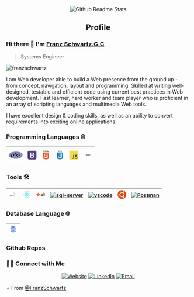 
<p align="center">
 <img width="100px" src="https://res.cloudinary.com/anuraghazra/image/upload/v1594908242/logo_ccswme.svg" align="center" alt="Github Readme Stats" />
 <h2 align="center">Profile</h2>
</p>

### Hi there 👋 I'm [Franz Schwartz.G.C](http://franzschwartz.com/)
> Systems Engineer 


<img src="https://komarev.com/ghpvc/?username=franzschwartz" alt="franzschwartz" />

<div>
 <p>
I am Web developer able to build a Web presence from the ground up - from concept, navigation, layout and programming. Skilled at writing well-designed, testable and efficient code using current best practices in Web development. Fast learner, hard worker and team player who is proficient in an array of scripting languages and multimedia Web tools.

I have excellent design & coding skills, as well as an ability to convert requirements into exciting online applications.
</p>
</div>

### Programming Languages 🌐

| [<img src="https://raw.githubusercontent.com/github/explore/80688e429a7d4ef2fca1e82350fe8e3517d3494d/topics/php/php.png" alt="php" width="38">](https://php.net/) | [<img src="https://raw.githubusercontent.com/github/explore/80688e429a7d4ef2fca1e82350fe8e3517d3494d/topics/bootstrap/bootstrap.png" alt="Bootstrap" width="24">](https://getbootstrap.com/)  |  [<img src="https://raw.githubusercontent.com/github/explore/80688e429a7d4ef2fca1e82350fe8e3517d3494d/topics/html/html.png" alt="Bootstrap" width="24">](https://getbootstrap.com/)  | [<img src="https://raw.githubusercontent.com/github/explore/80688e429a7d4ef2fca1e82350fe8e3517d3494d/topics/css/css.png" alt="Bootstrap" width="24">](https://getbootstrap.com/)   | [<img src="https://raw.githubusercontent.com/github/explore/80688e429a7d4ef2fca1e82350fe8e3517d3494d/topics/javascript/javascript.png" alt="jQuery" width="24">](https://www.w3schools.com/js/default.asp)  | [<img src="https://raw.githubusercontent.com/github/explore/80688e429a7d4ef2fca1e82350fe8e3517d3494d/topics/jquery/jquery.png" alt="jQuery" width="24">](https://jquery.com/)
|---|---|---|---|---|---|
 
### Tools 🛠️

| [<img src="https://raw.githubusercontent.com/github/explore/80688e429a7d4ef2fca1e82350fe8e3517d3494d/topics/mysql/mysql.png" alt="mysql" width="24">](https://www.mysql.com/) |  [<img src="https://raw.githubusercontent.com/github/explore/80688e429a7d4ef2fca1e82350fe8e3517d3494d/topics/react/react.png" alt="firebase" width="24">](https://firebase.google.com/) | [<img src="https://raw.githubusercontent.com/github/explore/80688e429a7d4ef2fca1e82350fe8e3517d3494d/topics/git/git.png" alt="Git" width="24">](https://git-scm.com/) |  [<img src="https://proyectoa.com/wp-content/uploads/2008/10/sql-server.png" alt="sql-server" width="24">](https://www.microsoft.com/es-es/sql-server/sql-server-2019) | [<img src="https://upload.wikimedia.org/wikipedia/commons/thumb/2/2d/Visual_Studio_Code_1.18_icon.svg/1200px-Visual_Studio_Code_1.18_icon.svg.png" alt="vscode" width="24">](https://code.visualstudio.com/) | [<img src="https://raw.githubusercontent.com/github/explore/80688e429a7d4ef2fca1e82350fe8e3517d3494d/topics/ubuntu/ubuntu.png" alt="Ubuntu" width="24">](https://ubuntu.com/)  |  [<img src="https://encrypted-tbn0.gstatic.com/images?q=tbn:ANd9GcSpw1UAjqRmEzgg0W7mVWcDhT4skXu4imse-dIntwWcGPNamy6IbpYJtGk9fVeAydDtC9k&usqp=CAU" alt="Postman" width="24">](https://www.postman.com/) 
|---|---|---|---|---|---|---|

### Database Language 🌐

| [<img src="https://raw.githubusercontent.com/github/explore/80688e429a7d4ef2fca1e82350fe8e3517d3494d/topics/sql/sql.png" alt="jQuery" width="24">](https://www.w3schools.com/sql/default.asp)
|---|


### Github Repos


<h3> 🤝🏻 Connect with Me </h3>

<p align="center">
<a href="http://franzschwartz.com/" target="_blank"><img alt="Website" src="https://img.shields.io/badge/Website-franzschwartz.com-blue?style=flat&logo=google-chrome"></a>
<a href="https://www.linkedin.com/in/franz-schwartz-gavino-carrera-24b0a5210/" target="_blank"><img alt="LinkedIn" src="https://img.shields.io/badge/LinkedIn-@Franz.G.C-blue?style=flat&logo=linkedin"></a>
<a href="mailto:gavino_10@hotmail.es"><img alt="Email" src="https://img.shields.io/badge/Email-gavino_10@hotmail.es-blue?style=flat&logo=gmail"></a>
</p>


⭐️ From [@FranzSchwartz](https://github.com/Klyabgame)

<!--
**Klyabgame/Klyabgame** is a ✨ _special_ ✨ repository because its `README.md` (this file) appears on your GitHub profile.

Here are some ideas to get you started:

- 🔭 I’m currently working on ...
- 🌱 I’m currently learning ...
- 👯 I’m looking to collaborate on ...
- 🤔 I’m looking for help with ...
- 💬 Ask me about ...
- 📫 How to reach me: ...
- 😄 Pronouns: ...
- ⚡ Fun fact: ...
-->
